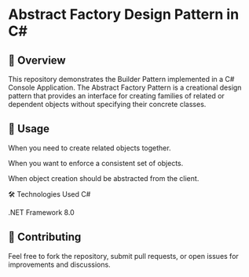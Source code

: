 # Abstract Factory Design Pattern in C#

## 📌 Overview
This repository demonstrates the Builder Pattern implemented in a C# Console Application. The Abstract Factory Pattern is a creational design pattern that provides an interface for creating families of related or dependent objects without specifying their concrete classes.

## 🎯 Usage
When you need to create related objects together.

When you want to enforce a consistent set of objects.

When object creation should be abstracted from the client.

🛠️ Technologies Used
C#

.NET Framework 8.0
## 🤝 Contributing
Feel free to fork the repository, submit pull requests, or open issues for improvements and discussions.
